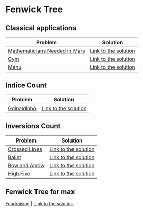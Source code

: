 # Fenwick Tree

## Classical applications

Problem | Solution
------- | --------
[Mathematicians Needed in Mars](https://www.urionlinejudge.com.br/judge/en/problems/view/1804) | [Link to the solution](https://github.com/danielvitor2d/Problem-Set/tree/main/FenwickTree/Mathematicians-Needed-in-Mars/Mathematicians-Needed-in-Mars.cpp)
[Gym](https://www.urionlinejudge.com.br/judge/en/problems/view/2538) | [Link to the solution](https://github.com/danielvitor2d/Problem-Set/tree/main/FenwickTree/Gym/Gym.cpp)
[Menu](https://www.urionlinejudge.com.br/judge/en/problems/view/2526) | [Link to the solution](https://github.com/danielvitor2d/Problem-Set/tree/main/FenwickTree/Menu/Menu.cpp)

## Indice Count

Problem | Solution
------- | --------
[Golnaldinho](https://www.urionlinejudge.com.br/judge/en/problems/view/2792) | [Link to the solution](https://github.com/danielvitor2d/Problem-Set/tree/main/FenwickTree/Golnaldinho/Golnaldinho.cpp)

## Inversions Count

Problem | Solution
------- | --------
[Crossed Lines](https://neps.academy/problem/63) | [Link to the solution](https://github.com/danielvitor2d/Problem-Set/tree/main/FenwickTree/Crossed-Lines/Crossed-Lines.cpp)
[Ballet](https://neps.academy/problem/536) | [Link to the solution](https://github.com/danielvitor2d/Problem-Set/tree/main/FenwickTree/Ballet/Ballet.cpp)
[Bow and Arrow](https://neps.academy/problem/6) | [Link to the solution](https://github.com/danielvitor2d/Problem-Set/tree/main/FenwickTree/Bow-and-Arrow/Bow-and-Arrow.cpp)
[High Five](https://www.urionlinejudge.com.br/judge/en/problems/view/2539) | [Link to the solution](https://github.com/danielvitor2d/Problem-Set/tree/main/FenwickTree/High-Five/High-Five.cpp)

## Fenwick Tree for max
[Fundraising](https://www.urionlinejudge.com.br/judge/en/problems/view/2700) | [Link to the solution](https://github.com/danielvitor2d/Problem-Set/tree/main/FenwickTree/Fundraising/Fundraising.cpp)
